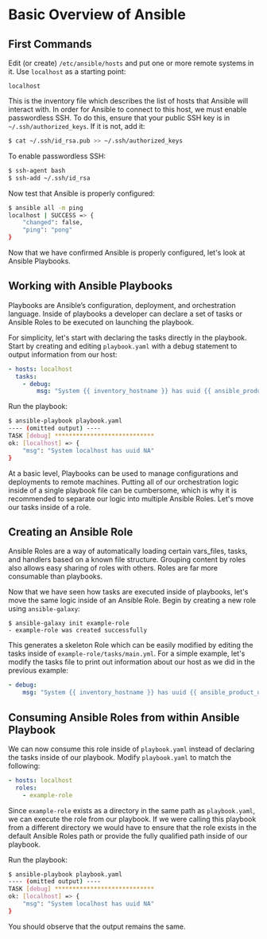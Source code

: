 # Basic Overview of Ansible

## First Commands

Edit (or create) `/etc/ansible/hosts` and put one or more remote systems in it. Use `localhost` as a starting point:
```
localhost
```

This is the inventory file which describes the list of hosts that Ansible will interact with. In order for Ansible to connect to this host, we must enable passwordless SSH. To do this, ensure that your public SSH key is in `~/.ssh/authorized_keys`. If it is not, add it:
```bash
$ cat ~/.ssh/id_rsa.pub >> ~/.ssh/authorized_keys
```

To enable passwordless SSH:
```bash
$ ssh-agent bash
$ ssh-add ~/.ssh/id_rsa
```

Now test that Ansible is properly configured:
```bash
$ ansible all -m ping
localhost | SUCCESS => {
    "changed": false,
    "ping": "pong"
}
```

Now that we have confirmed Ansible is properly configured, let's look at Ansible Playbooks.

## Working with Ansible Playbooks

Playbooks are Ansible’s configuration, deployment, and orchestration language. Inside of playbooks a developer can declare a set of tasks or Ansible Roles to be executed on launching the playbook.

For simplicity, let's start with declaring the tasks directly in the playbook. Start by creating and editing `playbook.yaml` with a debug statement to output information from our host:
```yaml
- hosts: localhost
  tasks:
    - debug:
        msg: "System {{ inventory_hostname }} has uuid {{ ansible_product_uuid }}"
```

Run the playbook:
```bash
$ ansible-playbook playbook.yaml
---- (omitted output) ----
TASK [debug] ****************************
ok: [localhost] => {
    "msg": "System localhost has uuid NA"
}
```

At a basic level, Playbooks can be used to manage configurations and deployments to remote machines. Putting all of our orchestration logic inside of a single playbook file can be cumbersome, which is why it is recommended to separate our logic into multiple Ansible Roles. Let's move our tasks inside of a role.

## Creating an Ansible Role

Ansible Roles are a way of automatically loading certain vars_files, tasks, and handlers based on a known file structure. Grouping content by roles also allows easy sharing of roles with others. Roles are far more consumable than playbooks.

Now that we have seen how tasks are executed inside of playbooks, let's move the same logic inside of an Ansible Role. Begin by creating a new role using `ansible-galaxy`:
```
$ ansible-galaxy init example-role
- example-role was created successfully
```

This generates a skeleton Role which can be easily modified by editing the tasks inside of `example-role/tasks/main.yml`. For a simple example, let's modify the tasks file to print out information about our host as we did in the previous example:
```yaml
- debug:
    msg: "System {{ inventory_hostname }} has uuid {{ ansible_product_uuid }}"
```

## Consuming Ansible Roles from within Ansible Playbook

We can now consume this role inside of `playbook.yaml` instead of declaring the tasks inside of our playbook. Modify `playbook.yaml` to match the following:
```yaml
- hosts: localhost
  roles:
    - example-role
```

Since `example-role` exists as a directory in the same path as `playbook.yaml`, we can execute the role from our playbook. If we were calling this playbook from a different directory we would have to ensure that the role exists in the default Ansible Roles path or provide the fully qualified path inside of our playbook.

Run the playbook:
```bash
$ ansible-playbook playbook.yaml
---- (omitted output) ----
TASK [debug] ****************************
ok: [localhost] => {
    "msg": "System localhost has uuid NA"
}
```

You should observe that the output remains the same.
